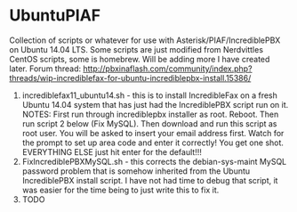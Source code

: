 UbuntuPIAF
====================
Collection of scripts or whatever for use with Asterisk/PIAF/IncrediblePBX on Ubuntu 14.04 LTS.
Some scripts are just modified from Nerdvittles CentOS scripts, some is homebrew.  Will be adding more I have created later.
Forum thread: http://pbxinaflash.com/community/index.php?threads/wip-incrediblefax-for-ubuntu-incrediblepbx-install.15386/

1.  incrediblefax11_ubuntu14.sh - this is to install IncredibleFax on a fresh Ubuntu 14.04 system that has just had the IncrediblePBX script run on it.
  NOTES: First run through incrediblepbx installer as root.  Reboot.  Then run script 2 below (Fix MySQL).  Then download and run this script as root user.  You will be asked to insert your email address first.  Watch for the prompt to set up area code and enter it correctly!  You get one shot.  EVERYTHING ELSE just hit enter for the default!!!
2.  FixIncrediblePBXMySQL.sh - this corrects the debian-sys-maint MySQL password problem that is somehow inherited from the Ubuntu IncrediblePBX install script.  I have not had time to debug that script, it was easier for the time being to just write this to fix it.
3.  TODO
